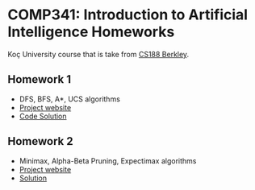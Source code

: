 # COMP341: Introduction to Artificial Intelligence Homeworks
Koç University course that is take from [CS188 Berkley](https://inst.eecs.berkeley.edu/~cs188/su21/).

## Homework 1
- DFS, BFS, A*, UCS algorithms
- [Project website](https://inst.eecs.berkeley.edu/~cs188/su21/project1/#introduction)
- [Code Solution](sdsd)

## Homework 2
- Minimax, Alpha-Beta Pruning, Expectimax algorithms
- [Project website](https://inst.eecs.berkeley.edu/~cs188/su21/project2/#introduction)
- [Solution](sdsd)

